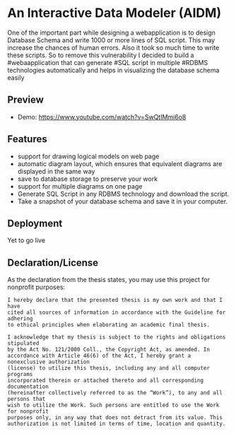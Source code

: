 # An Interactive Data Modeler (AIDM)
One of the important part while designing a webapplication is to design Database Schema and write 1000 or more lines of SQL script. This may increase the chances of human errors. Also it took so much time to write these scripts. So to remove this vulnerability I decided to build a #webaapplication that can generate #SQL script in multiple #RDBMS technologies automatically and helps in visualizing the database schema easily

## Preview

- Demo: https://www.youtube.com/watch?v=SwQtIMmi6o8

## Features

- support for drawing logical models on web page
- automatic diagram layout, which ensures that equivalent diagrams are displayed in the same way
- save to database storage to preserve your work
- support for multiple diagrams on one page
- Generate SQL Script in any RDBMS technology and download the script.
- Take a snapshot of your database schema and save it in your computer.


## Deployment

Yet to go live


## Declaration/License

As the declaration from the thesis states, you may use this project for nonprofit purposes:

```text
I hereby declare that the presented thesis is my own work and that I have
cited all sources of information in accordance with the Guideline for adhering
to ethical principles when elaborating an academic final thesis.

I acknowledge that my thesis is subject to the rights and obligations stipulated
by the Act No. 121/2000 Coll., the Copyright Act, as amended. In
accordance with Article 46(6) of the Act, I hereby grant a nonexclusive authorization
(license) to utilize this thesis, including any and all computer programs
incorporated therein or attached thereto and all corresponding documentation
(hereinafter collectively referred to as the “Work”), to any and all persons that
wish to utilize the Work. Such persons are entitled to use the Work for nonprofit
purposes only, in any way that does not detract from its value. This
authorization is not limited in terms of time, location and quantity.
```
